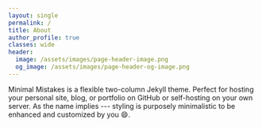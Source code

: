 ```yaml
---
layout: single
permalink: /
title: About
author_profile: true
classes: wide
header:
  image: /assets/images/page-header-image.png
  og_image: /assets/images/page-header-og-image.png
---
```


Minimal Mistakes is a flexible two-column Jekyll theme. Perfect for hosting your personal site, blog, or portfolio on GitHub or self-hosting on your own server. As the name implies --- styling is purposely minimalistic to be enhanced and customized by you :smile:.
